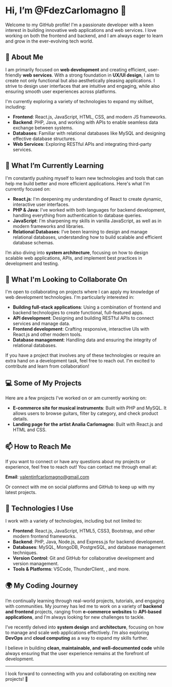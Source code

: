 # Hi, I’m @FdezCarlomagno 👋

Welcome to my GitHub profile! I'm a passionate developer with a keen interest in building innovative web applications and web services. I love working on both the frontend and backend, and I am always eager to learn and grow in the ever-evolving tech world.

## 👀 About Me

I am primarily focused on **web development** and creating efficient, user-friendly **web services**. With a strong foundation in **UX/UI design**, I aim to create not only functional but also aesthetically pleasing applications. I strive to design user interfaces that are intuitive and engaging, while also ensuring smooth user experiences across platforms.

I'm currently exploring a variety of technologies to expand my skillset, including:
- **Frontend**: React.js, JavaScript, HTML, CSS, and modern JS frameworks.
- **Backend**: PHP, Java, and working with APIs to enable seamless data exchange between systems.
- **Databases**: Familiar with relational databases like MySQL and designing effective database structures.
- **Web Services**: Exploring RESTful APIs and integrating third-party services.

## 🌱 What I’m Currently Learning

I'm constantly pushing myself to learn new technologies and tools that can help me build better and more efficient applications. Here's what I'm currently focused on:
- **React.js**: I'm deepening my understanding of React to create dynamic, interactive user interfaces.
- **PHP & Java**: I've worked with both languages for backend development, handling everything from authentication to database queries.
- **JavaScript**: I'm sharpening my skills in vanilla JavaScript, as well as in modern frameworks and libraries.
- **Relational Databases**: I’ve been learning to design and manage relational databases, understanding how to build scalable and efficient database schemas.

I’m also diving into **system architecture**, focusing on how to design scalable web applications, APIs, and implement best practices in development and testing.

## 💞️ What I'm Looking to Collaborate On

I'm open to collaborating on projects where I can apply my knowledge of web development technologies. I'm particularly interested in:
- **Building full-stack applications**: Using a combination of frontend and backend technologies to create functional, full-featured apps.
- **API development**: Designing and building RESTful APIs to connect services and manage data.
- **Frontend development**: Crafting responsive, interactive UIs with React.js and other modern tools.
- **Database management**: Handling data and ensuring the integrity of relational databases.

If you have a project that involves any of these technologies or require an extra hand on a development task, feel free to reach out. I'm excited to contribute and learn from collaboration!

## 💻 Some of My Projects

Here are a few projects I’ve worked on or am currently working on:

- **E-commerce site for musical instruments**: Built with PHP and MySQL. It allows users to browse guitars, filter by category, and check product details.
- **Landing page for the artist Analia Carlomagno**: Built with React.js and HTML and CSS. 

## 📫 How to Reach Me

If you want to connect or have any questions about my projects or experience, feel free to reach out! You can contact me through email at:

**Email**: [valentinfcarlomagno@gmail.com](mailto:valentinfcarlomagno@gmail.com)

Or connect with me on social platforms and GitHub to keep up with my latest projects.

## 🔧 Technologies I Use

I work with a variety of technologies, including but not limited to:

- **Frontend**: React.js, JavaScript, HTML5, CSS3, Bootstrap, and other modern frontend frameworks.
- **Backend**: PHP, Java, Node.js, and Express.js for backend development.
- **Databases**: MySQL, MongoDB, PostgreSQL, and database management techniques.
- **Version Control**: Git and GitHub for collaborative development and version management.
- **Tools & Platforms**: VSCode, ThunderClient, , and more.

## 🌍 My Coding Journey

I’m continually learning through real-world projects, tutorials, and engaging with communities. My journey has led me to work on a variety of **backend and frontend** projects, ranging from **e-commerce websites** to **API-based applications**, and I’m always looking for new challenges to tackle.

I’ve recently delved into **system design** and **architecture**, focusing on how to manage and scale web applications effectively. I’m also exploring **DevOps** and **cloud computing** as a way to expand my skills further.

I believe in building **clean, maintainable, and well-documented code** while always ensuring that the user experience remains at the forefront of development.

---

I look forward to connecting with you and collaborating on exciting new projects! 🚀

